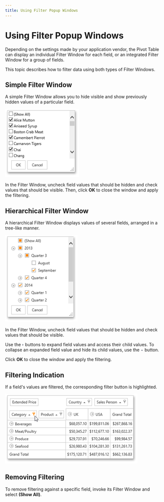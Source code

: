 ```yaml
---
title: Using Filter Popup Windows
---
```

# Using Filter Popup Windows
Depending on the settings made by your application vendor, the Pivot Table can display an individual Filter Window for each field, or an integrated Filter Window for a group of fields.

This topic describes how to filter data using both types of Filter Windows.

## Simple Filter Window
A simple Filter Window allows you to hide visible and show previously hidden values of a particular field.

![EU_StandardFilterWindow](../../../../../images/img16237.png)

In the Filter Window, uncheck field values that should be hidden and check values that should be visible. Then, click **OK** to close the window and apply the filtering.

## Hierarchical Filter Window
A hierarchical Filter Window displays values of several fields, arranged in a tree-like manner.

![EU_HierarchicalFilterWindow](../../../../../images/img16234.png)

In the Filter Window, uncheck field values that should be hidden and check values that should be visible.

Use the ![EU_HierarchicalFilterWindow_ExpandButton](../../../../../images/img16236.png) buttons to expand field values and access their child values. To collapse an expanded field value and hide its child values, use the ![EU_HierarchicalFilterWindow_CollapseButton](../../../../../images/img16235.png) button.

Click **OK** to close the window and apply the filtering.

## Filtering Indication
If a field's values are filtered, the corresponding filter button is highlighted.

![ASPxPivotGrid_DataFiltering2](../../../../../images/img8921.png)

## Removing Filtering
To remove filtering against a specific field, invoke its Filter Window and select **(Show All)**.